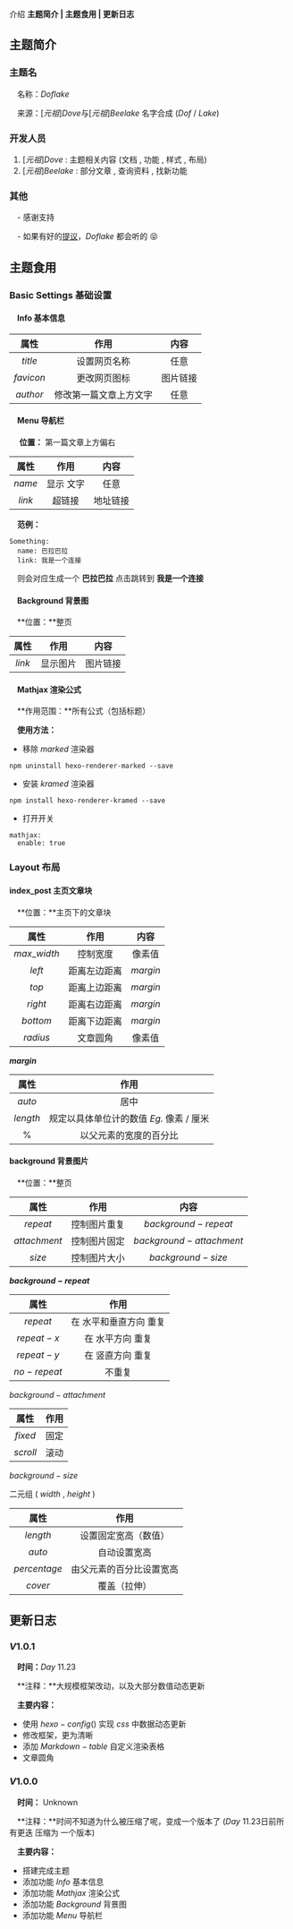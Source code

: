 介绍 **主题简介 | 主题食用 | 更新日志**

## 主题简介

### 主题名

&#8195;名称：$Doflake$

&#8195;来源：$[元祖]Dove$与$[元祖]Beelake$ 名字合成 $(Dof~/~Lake)$

### 开发人员

1.  $[元祖]Dove~:$  主题相关内容 (文档 , 功能 , 样式 , 布局) 
2. $[元祖]Beelake~:$  部分文章 , 查询资料 , 找新功能

### 其他

&#8195;- 感谢支持

&#8195;- 如果有好的[提议](https://github.com/doflake/doflake.github.io/issues)，$Doflake$ 都会听的 😝

## 主题食用

### Basic Settings 基础设置

#### &#8195;Info 基本信息

|   属性    |          作用          |   内容   |
| :-------: | :--------------------: | :------: |
|  $title$  |      设置网页名称      |   任意   |
| $favicon$ |      更改网页图标      | 图片链接 |
| $author$  | 修改第一篇文章上方文字 |   任意   |

#### &#8195;Menu 导航栏

&#8195; **位置：** 第一篇文章上方偏右

|  属性  |   作用    |   内容   |
| :----: | :-------: | :------: |
| $name$ | 显示 文字 |   任意   |
| $link$ |  超链接   | 地址链接 |

&#8195;**范例：**

```ejs
Something:
  name: 巴拉巴拉
  link: 我是一个连接
```

&#8195;则会对应生成一个 **巴拉巴拉** 点击跳转到 **我是一个连接**

#### &#8195;Background 背景图

&#8195;**位置：**整页

|  属性  |   作用   |   内容   |
| :----: | :------: | :------: |
| $link$ | 显示图片 | 图片链接 |

#### &#8195;Mathjax 渲染公式

&#8195;**作用范围：**所有公式（包括标题）

&#8195;**使用方法：**

- 移除 $marked$ 渲染器

```
npm uninstall hexo-renderer-marked --save
```

- 安装 $kramed$ 渲染器

```
npm install hexo-renderer-kramed --save
```

- 打开开关

```ejs
mathjax:
  enable: true
```



### Layout 布局

#### index_post 主页文章块

&#8195;**位置：**主页下的文章块

|     属性     |     作用     |   内容   |
| :----------: | :----------: | :------: |
| $max\_width$ |   控制宽度   |  像素值  |
|    $left$    | 距离左边距离 | $margin$ |
|    $top$     | 距离上边距离 | $margin$ |
|   $right$    | 距离右边距离 | $margin$ |
|   $bottom$   | 距离下边距离 | $margin$ |
|   $radius$   |   文章圆角   |  像素值  |

**$margin$**

|   属性   |                   作用                   |
| :------: | :--------------------------------------: |
|  $auto$  |                   居中                   |
| $length$ | 规定以具体单位计的数值 $Eg.$ 像素 / 厘米 |
|   $\%$   |          以父元素的宽度的百分比          |



#### background 背景图片

&#8195;**位置：**整页

|     属性     |     作用     |           内容            |
| :----------: | :----------: | :-----------------------: |
|   $repeat$   | 控制图片重复 |    $background-repeat$    |
| $attachment$ | 控制图片固定 | $background - attachment$ |
|    $size$    | 控制图片大小 |    $background - size$    |

**$background~-~repeat$**

|    属性     |          作用          |
| :---------: | :--------------------: |
|  $repeat$   | 在 水平和垂直方向 重复 |
| $repeat-x$  |    在 水平方向 重复    |
| $repeat-y$  |    在 竖直方向 重复    |
| $no-repeat$ |         不重复         |

$background - attachment$

|   属性   | 作用 |
| :------: | :--: |
| $fixed$  | 固定 |
| $scroll$ | 滚动 |

$background - size$

二元组 $(~width~,~height~)$ 

|     属性     |           作用           |
| :----------: | :----------------------: |
|   $length$   |   设置固定宽高（数值）   |
|    $auto$    |       自动设置宽高       |
| $percentage$ | 由父元素的百分比设置宽高 |
|   $cover$    |       覆盖（拉伸）       |



## 更新日志

### $V 1.0.1$

&#8195;**时间：**$Day~11.23$

&#8195;**注释：**大规模框架改动，以及大部分数值动态更新

&#8195;**主要内容：**

- 使用 $hexo-config()$ 实现 $css$ 中数据动态更新
- 修改框架，更为清晰
- 添加 $Markdown - table$ 自定义渲染表格
- 文章圆角



### $V1.0.0$ 

&#8195;**时间：** Unknown

&#8195;**注释：**时间不知道为什么被压缩了呢，变成一个版本了 ($Day~11.23$日前所有更迭 压缩为 一个版本)

&#8195;**主要内容：**

- 搭建完成主题
- 添加功能 $Info$ 基本信息
- 添加功能 $Mathjax$ 渲染公式
- 添加功能 $Background$ 背景图
- 添加功能 $Menu$ 导航栏

